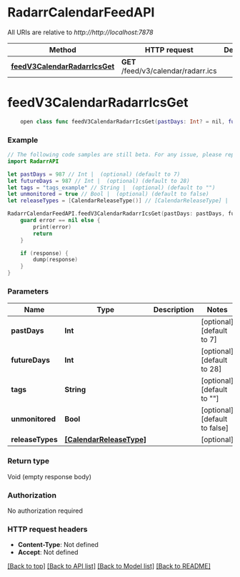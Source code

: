 # RadarrCalendarFeedAPI

All URIs are relative to *http://http://localhost:7878*

Method | HTTP request | Description
------------- | ------------- | -------------
[**feedV3CalendarRadarrIcsGet**](RadarrCalendarFeedAPI.md#feedv3calendarradarricsget) | **GET** /feed/v3/calendar/radarr.ics | 


# **feedV3CalendarRadarrIcsGet**
```swift
    open class func feedV3CalendarRadarrIcsGet(pastDays: Int? = nil, futureDays: Int? = nil, tags: String? = nil, unmonitored: Bool? = nil, releaseTypes: [CalendarReleaseType]? = nil, completion: @escaping (_ data: Void?, _ error: Error?) -> Void)
```



### Example
```swift
// The following code samples are still beta. For any issue, please report via http://github.com/OpenAPITools/openapi-generator/issues/new
import RadarrAPI

let pastDays = 987 // Int |  (optional) (default to 7)
let futureDays = 987 // Int |  (optional) (default to 28)
let tags = "tags_example" // String |  (optional) (default to "")
let unmonitored = true // Bool |  (optional) (default to false)
let releaseTypes = [CalendarReleaseType()] // [CalendarReleaseType] |  (optional)

RadarrCalendarFeedAPI.feedV3CalendarRadarrIcsGet(pastDays: pastDays, futureDays: futureDays, tags: tags, unmonitored: unmonitored, releaseTypes: releaseTypes) { (response, error) in
    guard error == nil else {
        print(error)
        return
    }

    if (response) {
        dump(response)
    }
}
```

### Parameters

Name | Type | Description  | Notes
------------- | ------------- | ------------- | -------------
 **pastDays** | **Int** |  | [optional] [default to 7]
 **futureDays** | **Int** |  | [optional] [default to 28]
 **tags** | **String** |  | [optional] [default to &quot;&quot;]
 **unmonitored** | **Bool** |  | [optional] [default to false]
 **releaseTypes** | [**[CalendarReleaseType]**](CalendarReleaseType.md) |  | [optional] 

### Return type

Void (empty response body)

### Authorization

No authorization required

### HTTP request headers

 - **Content-Type**: Not defined
 - **Accept**: Not defined

[[Back to top]](#) [[Back to API list]](../README.md#documentation-for-api-endpoints) [[Back to Model list]](../README.md#documentation-for-models) [[Back to README]](../README.md)

